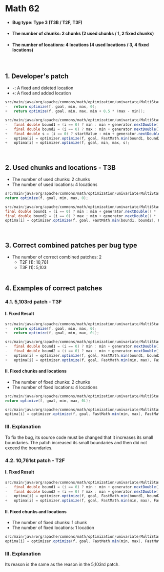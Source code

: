 # Math 62
* <h4>Bug type: Type 3 (T3B / T2F, T3F)</h4>
* <h4>The number of chunks: 2 chunks (2 used chunks / 1, 2 fixed chunks)</h4>
* <h4>The number of locations: 4 locations (4 used locations / 3, 4 fixed locations)</h4>
<br>

## 1. Developer's patch
* `-`: A fixed and deleted location
* `+`: A fixed and added location
```java
src/main/java/org/apache/commons/math/optimization/univariate/MultiStartUnivariateRealOptimizer.java: 146
-   return optimize(f, goal, min, max, 0);
+   return optimize(f, goal, min, max, min + 0.5 * (max - min));
```

```java
src/main/java/org/apache/commons/math/optimization/univariate/MultiStartUnivariateRealOptimizer.java: 160-162
-   final double bound1 = (i == 0) ? min : min + generator.nextDouble() * (max - min);
-   final double bound2 = (i == 0) ? max : min + generator.nextDouble() * (max - min);
+   final double s = (i == 0) ? startValue : min + generator.nextDouble() * (max - min);
-   optima[i] = optimizer.optimize(f, goal, FastMath.min(bound1, bound2), FastMath.max(bound1, bound2));
+   optima[i] = optimizer.optimize(f, goal, min, max, s);
```
<br>

## 2. Used chunks and locations - T3B
* The number of used chunks: 2 chunks
* The number of used locations: 4 locations
```java
src/main/java/org/apache/commons/math/optimization/univariate/MultiStartUnivariateRealOptimizer.java: 146
return optimize(f, goal, min, max, 0);
```

```java
src/main/java/org/apache/commons/math/optimization/univariate/MultiStartUnivariateRealOptimizer.java: 160-162
final double bound1 = (i == 0) ? min : min + generator.nextDouble() * (max - min);
final double bound2 = (i == 0) ? max : min + generator.nextDouble() * (max - min);
optima[i] = optimizer.optimize(f, goal, FastMath.min(bound1, bound2), FastMath.max(bound1, bound2));
```
<br>

## 3. Correct combined patches per bug type
* The number of correct combined patches: 2
    * T2F (1): 10,761
    * T3F (1): 5,103
<br><br>

## 4. Examples of correct patches
### 4.1. 5,103rd patch - T3F
#### I. Fixed Result
```java
src/main/java/org/apache/commons/math/optimization/univariate/MultiStartUnivariateRealOptimizer.java: 146
-   return optimize(f, goal, min, max, 0);
+   return optimize(f, goal, min, max, 0L);
```

```java
src/main/java/org/apache/commons/math/optimization/univariate/MultiStartUnivariateRealOptimizer.java: 160-162
-   final double bound1 = (i == 0) ? min : min + generator.nextDouble() * (max - min);
-   final double bound2 = (i == 0) ? max : min + generator.nextDouble() * (max - min);
-   optima[i] = optimizer.optimize(f, goal, FastMath.min(bound1, bound2), FastMath.max(bound1, bound2));
+   optima[i] = optimizer.optimize(f, goal, FastMath.min(min, max), FastMath.max(min + generator.nextDouble(), max));
```

#### II. Fixed chunks and locations
* The number of fixed chunks: 2 chunks
* The number of fixed locations: 4 locations
```java
src/main/java/org/apache/commons/math/optimization/univariate/MultiStartUnivariateRealOptimizer.java: 146
return optimize(f, goal, min, max, 0L);
```

```java
src/main/java/org/apache/commons/math/optimization/univariate/MultiStartUnivariateRealOptimizer.java: 160-162
optima[i] = optimizer.optimize(f, goal, FastMath.min(min, max), FastMath.max(min + generator.nextDouble(), max));
```

### III. Explanation
To fix the bug, its source code must be changed that it increases its small boundaries. The patch increased its small boundaries and then did not exceed the boundaries.
<br>

### 4.2. 10,761st patch - T2F
#### I. Fixed Result
```java
src/main/java/org/apache/commons/math/optimization/univariate/MultiStartUnivariateRealOptimizer.java: 160-162
-   final double bound1 = (i == 0) ? min : min + generator.nextDouble() * (max - min);
-   final double bound2 = (i == 0) ? max : min + generator.nextDouble() * (max - min);
-   optima[i] = optimizer.optimize(f, goal, FastMath.min(bound1, bound2), FastMath.max(bound1, bound2));
+   optima[i] = optimizer.optimize(f, goal, FastMath.min(min, max), FastMath.max(min + generator.nextDouble(), max));
```

#### II. Fixed chunks and locations
* The number of fixed chunks: 1 chunk
* The number of fixed locations: 1 location
```java
src/main/java/org/apache/commons/math/optimization/univariate/MultiStartUnivariateRealOptimizer.java: 160-162
optima[i] = optimizer.optimize(f, goal, FastMath.min(min, max), FastMath.max(min + generator.nextDouble(), max));
```

### III. Explanation
Its reason is the same as the reason in the 5,103rd patch.
<br><br>